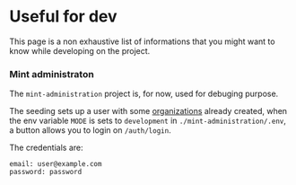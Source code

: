 # Useful for dev

This page is a non exhaustive list of informations that you might want to know while developing on the project.

### Mint administraton
The `mint-administration` project is, for now, used for debuging purpose.

The seeding sets up a user with some [organizations](./GLOSSARY.md#organization) already created, when the env variable `MODE` is sets to `development` in `./mint-administration/.env`, a button allows you to login on `/auth/login`.

The credentials are:

```
email: user@example.com
password: password
```